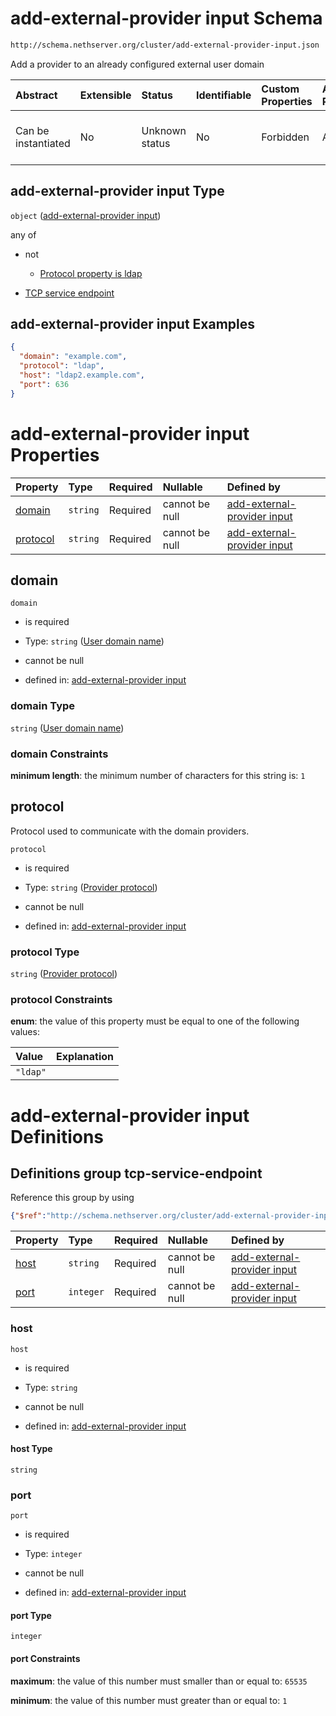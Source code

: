 # add-external-provider input Schema

```txt
http://schema.nethserver.org/cluster/add-external-provider-input.json
```

Add a provider to an already configured external user domain

| Abstract            | Extensible | Status         | Identifiable | Custom Properties | Additional Properties | Access Restrictions | Defined In                                                                                          |
| :------------------ | :--------- | :------------- | :----------- | :---------------- | :-------------------- | :------------------ | :-------------------------------------------------------------------------------------------------- |
| Can be instantiated | No         | Unknown status | No           | Forbidden         | Allowed               | none                | [add-external-provider-input.json](cluster/add-external-provider-input.json "open original schema") |

## add-external-provider input Type

`object` ([add-external-provider input](add-external-provider-input.md))

any of

* not

  * [Protocol property is ldap](add-external-provider-input-anyof-0-protocol-property-is-ldap.md "check type definition")

* [TCP service endpoint](add-external-provider-input-defs-tcp-service-endpoint.md "check type definition")

## add-external-provider input Examples

```json
{
  "domain": "example.com",
  "protocol": "ldap",
  "host": "ldap2.example.com",
  "port": 636
}
```

# add-external-provider input Properties

| Property              | Type     | Required | Nullable       | Defined by                                                                                                                                                                              |
| :-------------------- | :------- | :------- | :------------- | :-------------------------------------------------------------------------------------------------------------------------------------------------------------------------------------- |
| [domain](#domain)     | `string` | Required | cannot be null | [add-external-provider input](add-external-provider-input-properties-user-domain-name.md "http://schema.nethserver.org/cluster/add-external-provider-input.json#/properties/domain")    |
| [protocol](#protocol) | `string` | Required | cannot be null | [add-external-provider input](add-external-provider-input-properties-provider-protocol.md "http://schema.nethserver.org/cluster/add-external-provider-input.json#/properties/protocol") |

## domain



`domain`

* is required

* Type: `string` ([User domain name](add-external-provider-input-properties-user-domain-name.md))

* cannot be null

* defined in: [add-external-provider input](add-external-provider-input-properties-user-domain-name.md "http://schema.nethserver.org/cluster/add-external-provider-input.json#/properties/domain")

### domain Type

`string` ([User domain name](add-external-provider-input-properties-user-domain-name.md))

### domain Constraints

**minimum length**: the minimum number of characters for this string is: `1`

## protocol

Protocol used to communicate with the domain providers.

`protocol`

* is required

* Type: `string` ([Provider protocol](add-external-provider-input-properties-provider-protocol.md))

* cannot be null

* defined in: [add-external-provider input](add-external-provider-input-properties-provider-protocol.md "http://schema.nethserver.org/cluster/add-external-provider-input.json#/properties/protocol")

### protocol Type

`string` ([Provider protocol](add-external-provider-input-properties-provider-protocol.md))

### protocol Constraints

**enum**: the value of this property must be equal to one of the following values:

| Value    | Explanation |
| :------- | :---------- |
| `"ldap"` |             |

# add-external-provider input Definitions

## Definitions group tcp-service-endpoint

Reference this group by using

```json
{"$ref":"http://schema.nethserver.org/cluster/add-external-provider-input.json#/$defs/tcp-service-endpoint"}
```

| Property      | Type      | Required | Nullable       | Defined by                                                                                                                                                                                                                  |
| :------------ | :-------- | :------- | :------------- | :-------------------------------------------------------------------------------------------------------------------------------------------------------------------------------------------------------------------------- |
| [host](#host) | `string`  | Required | cannot be null | [add-external-provider input](add-external-provider-input-defs-tcp-service-endpoint-properties-host.md "http://schema.nethserver.org/cluster/add-external-provider-input.json#/$defs/tcp-service-endpoint/properties/host") |
| [port](#port) | `integer` | Required | cannot be null | [add-external-provider input](add-external-provider-input-defs-tcp-service-endpoint-properties-port.md "http://schema.nethserver.org/cluster/add-external-provider-input.json#/$defs/tcp-service-endpoint/properties/port") |

### host



`host`

* is required

* Type: `string`

* cannot be null

* defined in: [add-external-provider input](add-external-provider-input-defs-tcp-service-endpoint-properties-host.md "http://schema.nethserver.org/cluster/add-external-provider-input.json#/$defs/tcp-service-endpoint/properties/host")

#### host Type

`string`

### port



`port`

* is required

* Type: `integer`

* cannot be null

* defined in: [add-external-provider input](add-external-provider-input-defs-tcp-service-endpoint-properties-port.md "http://schema.nethserver.org/cluster/add-external-provider-input.json#/$defs/tcp-service-endpoint/properties/port")

#### port Type

`integer`

#### port Constraints

**maximum**: the value of this number must smaller than or equal to: `65535`

**minimum**: the value of this number must greater than or equal to: `1`
